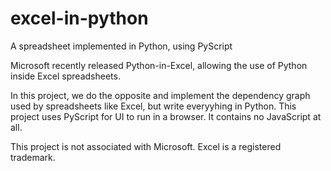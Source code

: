 # excel-in-python
A spreadsheet implemented in Python, using PyScript

Microsoft recently released Python-in-Excel, allowing the use of Python inside Excel spreadsheets. 

In this project, we do the opposite and implement the dependency graph used by spreadsheets like Excel, 
but write everyyhing in Python. This project uses PyScript for UI to run in a browser. 
It contains no JavaScript at all.

This project is not associated with Microsoft. Excel is a registered trademark.
